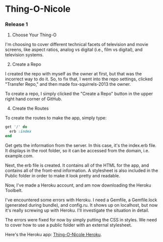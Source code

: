 Thing-O-Nicole
==============

### Release 1

1) Choose Your Thing-O

I'm choosing to cover different technical facets of television and movie screens, like aspect ratios, analog vs digital (i.e., film vs digital), and television systems.

2) Create a Repo

I created the repo with myself as the owner at first, but that was the incorrect way to do it. So, to fix that, I went into the repo settings, clicked "Transfer Repo," and then made fox-squirrels-2013 the owner.

To create a repo, I simply clicked the "Create a Repo" button in the upper right hand corner of GitHub. 

4) Create the Routes

To create the routes to make the app, simply type:

```ruby
get '/' do
  erb :index
end
```

Get gets the information from the server. In this case, it's the index.erb file. It displays in the root folder, so it can be accessed from the domain, i.e. example.com. 

Next, the erb file is created. It contains all of the HTML for the app, and contains all of the front-end information. A stylesheet is also included in the Public folder in order to make it look pretty and readable. 

Now, I've made a Heroku account, and am now downloading the Heroku Toolbelt. 

I've encountered some errors with Heroku. I need a Gemfile, a Gemfile.lock (generated during bundle), and config.ru. It shows up on localhost, but now it's really screwing up with Heroku. I'll investigate the situation in detail.

The errors were fixed for now by simply putting the CSS in styles. We need to cover how to use a public folder with an external stylesheet.

Here's the Heroku app: [Thing-O-Nicole Heroku](http://thing-o-nicole.herokuapp.com/).

